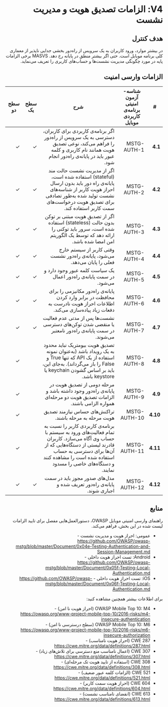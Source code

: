 <div dir="rtl" markdown="1">

# V4: الزامات تصدیق هویت و مدیریت نشست

## هدف کنترل

در بیشتر موارد، ورود کاربران به یک سرویس از راه‌دور بخشی جدایی ناپذیر از معماری کلی برنامه موبایل است. حتی اگر بیشتر منطق در پایانه رخ دهد. MASVS برخی الزامات پایه در مورد چگونگی مدیریت نشست‌ها و حساب‌های کاربری را تعریف می‌نماید.

## الزامات وارسی امنیت

| # | شناسه-آزمون امنیتی برنامه‌ی کاربردی موبایل | شرح | سطح یک | سطح دو |
| -- | ---------- | ---------------------- | - | - |
| **4.1** | MSTG-AUTH-1 | اگر برنامه‌ی کاربردی برای کاربران، دسترسی به یک سرویس از راه‌دور را فراهم می‌کند، نوعی تصدیق هویت همانند نام کاربری و کلمه عبور باید در پایانه‌ی راه‌دور انجام شود. | ✓ | ✓ |
| **4.2** | MSTG-AUTH-2 | اگر از مدیریت نشست حالت ‌مند (stateful) استفاده شده است، پایانه‌ی راه دور باید بدون ارسال احراز هویت کاربر از شناسه‌های نشست تولید شده به‌طور تصادفی برای تصدیق هویت درخواست‌های سمت کاربر استفاده کند. | ✓ | ✓ |
| **4.3** | MSTG-AUTH-3 | اگر از تصدیق هویت مبتنی بر توکن بدون حالت (stateless) استفاده شده است، سرور باید توکنی را ارائه دهد که توسط یک الگوریتم امن امضا شده باشد. | ✓ | ✓ |
| **4.4** | MSTG-AUTH-4 | وقتی کاربر از سیستم خارج می‌شود، پایانه‌ی راه‌دور نشست فعلی را پایان می‌دهد. | ✓ | ✓ |
| **4.5** | MSTG-AUTH-5 | یک سیاست کلمه عبور وجود دارد و در سمت پایانه‌ی راه‌دور اعمال می‌شود. | ✓ | ✓ |
| **4.6** | MSTG-AUTH-6 | پایانه‌ی راه‌دور مکانیزمی را برای محافظت در برابر وارد کردن اطلاعات احراز هویت نادرست به دفعات زیاد پیاده‌سازی می‌کند. | ✓ | ✓ |
| **4.7** | MSTG-AUTH-7 | نشست‌ها پس از مدتی عدم فعالیت یا منقضی شدن توکن‌های دسترسی در سمت پایانه‌ی راه‌دور نامعتبر می‌شوند. | ✓ | ✓ |
| **4.8** | MSTG-AUTH-8 | تصدیق هویت بیومتریک نباید محدود به یک رویداد باشد (به‌عنوان نمونه استفاده از یک API که تنها True و False را باز می‌گرداند). به‌جای این، باید بر اساس گشودن keychain یا keystore باشد. | | ✓ |
| **4.9** | MSTG-AUTH-9 | مرحله دومی از تصدیق هویت در پایانه‌ی راه‌دور وجود داشته باشد و الزامات تصدیق هویت دو مرحله‌ای همواره الزامی باشند.  | | ✓ |
| **4.10** | MSTG-AUTH-10 | تراکنش‌های حساس نیازمند تصدیق هویت مرحله به مرحله باشند. | | ✓ |
| **4.11** | MSTG-AUTH-11 | برنامه‌ی کاربردی کاربر را نسبت به تمام فعالیت‌های ورود به سیستم با حساب وی آگاه می‌سازد. کاربران قادرند لیستی از دستگاه‌هایی که از آن‌ها برای دسترسی به حساب استفاده شده است را مشاهده کنند و دستگاه‌های خاصی را مسدود نمایند. | | ✓ |
| **4.12** | MSTG-AUTH-12 | مدل‌های صدور مجوز باید در سمت پایانه‌ی راه‌دور تعریف شده و اجباری شوند. | ✓ | ✓ |

## منابع

راهنمای وارسی امنیتی موبایل OWASP، دستورالعمل‌هایی مفصل برای تایید الزامات لیست شده در این بخش، فراهم می‌کند.

- عمومی: احراز هویت و مدیریت نشست - <https://github.com/OWASP/owasp-mstg/blob/master/Document/0x04e-Testing-Authentication-and-Session-Management.md>
- Android: تست احراز هویت داخلی - <https://github.com/OWASP/owasp-mstg/blob/master/Document/0x05f-Testing-Local-Authentication.md>
- iOS: تست احراز هویت داخلی - <https://github.com/OWASP/owasp-mstg/blob/master/Document/0x06f-Testing-Local-Authentication.md>

برای اطلاعات بیشتر همچنین مشاهده کنید:

- OWASP Mobile Top 10: M4 (احراز هویت نا امن) - <https://owasp.org/www-project-mobile-top-10/2016-risks/m4-insecure-authentication>
- OWASP Mobile Top 10: M6 (سطح درسترسی نا امن) - <https://owasp.org/www-project-mobile-top-10/2016-risks/m6-insecure-authorization>
- CWE 287 (احراز هویت نامناسب) - <https://cwe.mitre.org/data/definitions/287.html>
- CWE 307 (اعمال نامناسب منع دسترسی برای تلاش‌های زیاد) - <https://cwe.mitre.org/data/definitions/307.html>
- CWE 308 (استفاده از تایید هویت تک مرحله‌ای) - <https://cwe.mitre.org/data/definitions/308.html>
- CWE 521 (الزامات کلمه عبور ضعیف) - <https://cwe.mitre.org/data/definitions/521.html>
- CWE 604 (احراز هویت سمت کاربر) - <https://cwe.mitre.org/data/definitions/604.html>
- CWE 613 (انقضای نامناسب نشست) - <https://cwe.mitre.org/data/definitions/613.html>

</div>
